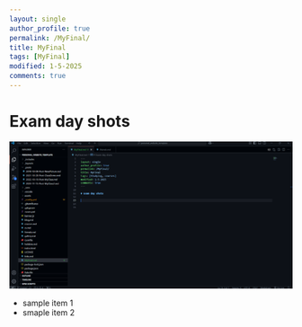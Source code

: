 ```yaml
---
layout: single
author_profile: true
permalink: /MyFinal/
title: MyFinal
tags: [MyFinal]
modified: 1-5-2025
comments: true
---
```


# Exam day shots

![MyFinal Screenshot](./assets/images/MyFinal.jpg)

- sample item 1
- smaple item 2